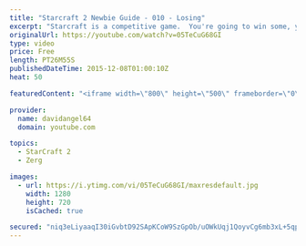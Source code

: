 ```yaml
---
title: "Starcraft 2 Newbie Guide - 010 - Losing"
excerpt: "Starcraft is a competitive game.  You're going to win some, you're going to lose some.  When you win a game, you feel good, and that's awesome.  But how do you react to losing a game?  How you react to losing in a competitive game like Starcraft 2 is an important consideration.  The biggest concept is"
originalUrl: https://youtube.com/watch?v=05TeCuG68GI
type: video
price: Free
length: PT26M55S
publishedDateTime: 2015-12-08T01:00:10Z
heat: 50

featuredContent: "<iframe width=\"800\" height=\"500\" frameborder=\"0\" src=\"https://www.youtube.com/embed/05TeCuG68GI\" allow=\"accelerometer; autoplay; encrypted-media; gyroscope; picture-in-picture\" allowfullscreen></iframe>"

provider:
  name: davidangel64
  domain: youtube.com

topics:
  - StarCraft 2
  - Zerg

images:
  - url: https://i.ytimg.com/vi/05TeCuG68GI/maxresdefault.jpg
    width: 1280
    height: 720
    isCached: true

secured: "niq3eLiyaaqI30iGvbtD92SApKCoW9SzGpOb/uOWkUqj1QoyvCg6mb3xL+5qpLdXNDJAlNh4thxxPoJfiROxLKMxGILL1D4nQ6M1hqUWxrP+4Co0pw4btrxaFn/Z+I5P9mnkaPlZzqPBNkccDDzL9dAoVvhPmIX2T5PTh4GvgABOzbaAreEYwcBnTjz5LQVh9ck2a/GjZJU8QhLG5qFBUZsOmsY+fnWLyAGbGCcFIHWC89pLDv5tRZuoYsad/ndhCoJuXhNF+cQugIQ+vnJ5OiQZDusK7WqFyiqWdUhpPaRWTkGa+THg90mIK44JasFC8/wvnxgwgPkiu+7upYMP+mBD0Pr3WoFqaX+qAhxMTqRNN+pnxaqRF0/u4DETiCRJzDBZh+A4S8lKbemmwKXS3JnueRYVgYkLjUWsM8UbcRU=;fM1PeESJyMCgv5P+ZcplBA=="
---
```


